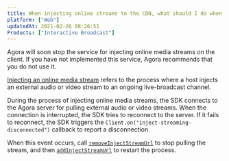 ```yaml
---
title: When injecting online streams to the CDN, what should I do when a disconnection happens?
platform: ["Web"]
updatedAt: 2021-02-26 08:26:51
Products: ["Interactive Broadcast"]
---
```

<div class="alert note">Agora will soon stop the service for injecting online media streams on the client. If you have not implemented this service, Agora recommends that you do not use it.</div>

[Injecting an online media stream](https://docs.agora.io/en/Interactive%20Broadcast/inject_stream_web?platform=Web) refers to the process where a host injects an external audio or video stream to an ongoing live-broadcast channel.

During the process of injecting online media streams, the SDK connects to the Agora server for pulling external audio or video streams. When the connection is interrupted, the SDK tries to reconnect to the server. If it fails to reconnect, the SDK triggers the `Client.on("inject-streaming-disconnected")` callback to report a disconnection.  

When this event occurs, call [`removeInjectStreamUrl`](https://docs.agora.io/en/Interactive%20Broadcast/API%20Reference/web/interfaces/agorartc.client.html#removeinjectstreamurl) to stop pulling the stream, and then [`addInjectStreamUrl`](https://docs.agora.io/en/Interactive%20Broadcast/API%20Reference/web/interfaces/agorartc.client.html#addinjectstreamurl) to restart the process.
